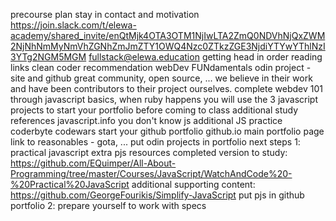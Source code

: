 precourse plan
	stay in contact and motivation
		https://join.slack.com/t/elewa-academy/shared_invite/enQtMjk4OTA3OTM1NjIwLTA2ZmQ0NDVhNjQxZWM2NjNhNmMyNmVhZGNhZmJmZTY1OWQ4Nzc0ZTkzZGE3NjdiYTYwYThlNzI3YTg2NGM5MGM
		fullstack@elewa.education
	getting head in order
		reading links
		clean coder recommendation
	webDev FUNdamentals
		odin project - site and github
		great community, open source, ...
		we believe in their work and have been contributors to their project ourselves. 
		complete webdev 101 through javascript basics, when ruby happens
		you will use the 3 javascript projects to start your portfolio before coming to class
		additional study references
			javascript.info
			you don't know js
		additional JS practice
			coderbyte
			codewars
	start your github portfolio
		github.io main portfolio page
		link to reasonables - gota, ...
		put odin projects in portfolio
	next steps
		1: practical javascript
			extra pjs resources
				completed version to study:  https://github.com/EQuimper/All-About-Programming/tree/master/Courses/JavaScript/WatchAndCode%20-%20Practical%20JavaScript
				additional supporting content: https://github.com/GeorgeFourikis/Simplify-JavaScript
			put pjs in github portfolio
		2: prepare yourself to work with specs
